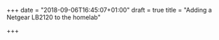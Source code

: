 +++
date = "2018-09-06T16:45:07+01:00"
draft = true
title = "Adding a Netgear LB2120 to the homelab"

+++
